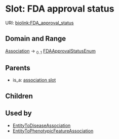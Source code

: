 
# Slot: FDA approval status




URI: [biolink:FDA_approval_status](https://w3id.org/biolink/vocab/FDA_approval_status)


## Domain and Range

[Association](Association.md) &#8594;  <sub>0..1</sub> [FDAApprovalStatusEnum](FDAApprovalStatusEnum.md)

## Parents

 *  is_a: [association slot](association_slot.md)

## Children


## Used by

 * [EntityToDiseaseAssociation](EntityToDiseaseAssociation.md)
 * [EntityToPhenotypicFeatureAssociation](EntityToPhenotypicFeatureAssociation.md)
